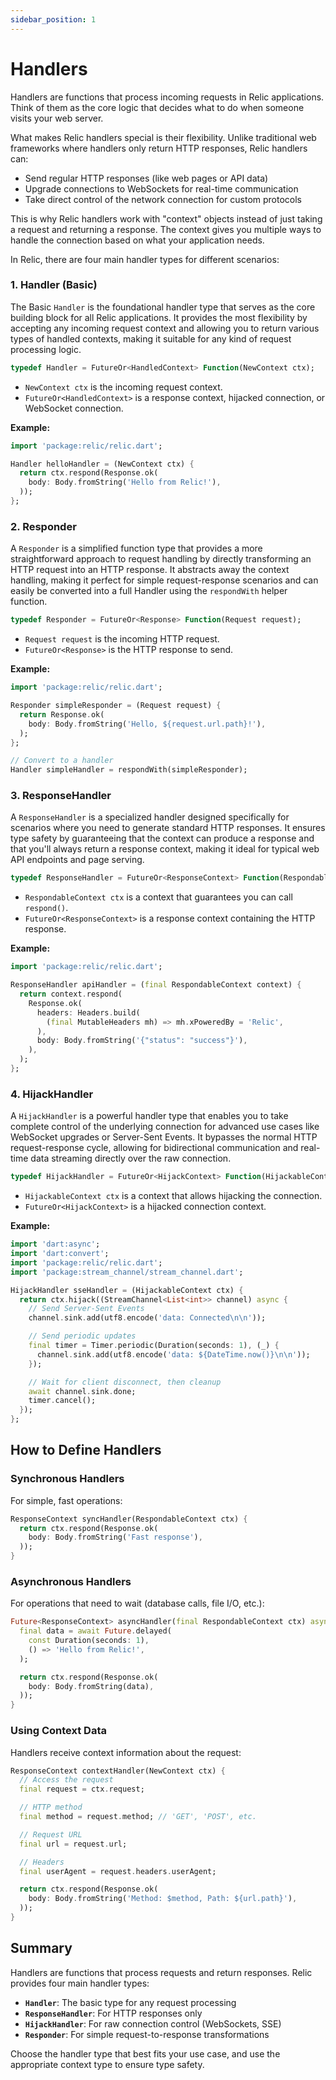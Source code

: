 ```yaml
---
sidebar_position: 1
---
```


# Handlers

Handlers are functions that process incoming requests in Relic applications. Think of them as the core logic that decides what to do when someone visits your web server.

What makes Relic handlers special is their flexibility. Unlike traditional web frameworks where handlers only return HTTP responses, Relic handlers can:

- Send regular HTTP responses (like web pages or API data)
- Upgrade connections to WebSockets for real-time communication
- Take direct control of the network connection for custom protocols

This is why Relic handlers work with "context" objects instead of just taking a request and returning a response. The context gives you multiple ways to handle the connection based on what your application needs.

In Relic, there are four main handler types for different scenarios:

### 1. Handler (Basic)

The Basic `Handler` is the foundational handler type that serves as the core building block for all Relic applications. It provides the most flexibility by accepting any incoming request context and allowing you to return various types of handled contexts, making it suitable for any kind of request processing logic.

```dart
typedef Handler = FutureOr<HandledContext> Function(NewContext ctx);
```

- `NewContext ctx` is the incoming request context.
- `FutureOr<HandledContext>` is a response context, hijacked connection, or WebSocket connection.

**Example:**

```dart
import 'package:relic/relic.dart';

Handler helloHandler = (NewContext ctx) {
  return ctx.respond(Response.ok(
    body: Body.fromString('Hello from Relic!'),
  ));
};
```

### 2. Responder

A `Responder` is a simplified function type that provides a more straightforward approach to request handling by directly transforming an HTTP request into an HTTP response. It abstracts away the context handling, making it perfect for simple request-response scenarios and can easily be converted into a full Handler using the `respondWith` helper function.

```dart
typedef Responder = FutureOr<Response> Function(Request request);
```

- `Request request` is the incoming HTTP request.
- `FutureOr<Response>` is the HTTP response to send.

**Example:**

```dart
import 'package:relic/relic.dart';

Responder simpleResponder = (Request request) {
  return Response.ok(
    body: Body.fromString('Hello, ${request.url.path}!'),
  );
};

// Convert to a handler
Handler simpleHandler = respondWith(simpleResponder);
```

### 3. ResponseHandler

A `ResponseHandler` is a specialized handler designed specifically for scenarios where you need to generate standard HTTP responses. It ensures type safety by guaranteeing that the context can produce a response and that you'll always return a response context, making it ideal for typical web API endpoints and page serving.

```dart
typedef ResponseHandler = FutureOr<ResponseContext> Function(RespondableContext ctx);
```

- `RespondableContext ctx` is a context that guarantees you can call `respond()`.
- `FutureOr<ResponseContext>` is a response context containing the HTTP response.

**Example:**

```dart
import 'package:relic/relic.dart';

ResponseHandler apiHandler = (final RespondableContext context) {
  return context.respond(
    Response.ok(
      headers: Headers.build(
        (final MutableHeaders mh) => mh.xPoweredBy = 'Relic',
      ),
      body: Body.fromString('{"status": "success"}'),
    ),
  );
};
```

### 4. HijackHandler

A `HijackHandler` is a powerful handler type that enables you to take complete control of the underlying connection for advanced use cases like WebSocket upgrades or Server-Sent Events. It bypasses the normal HTTP request-response cycle, allowing for bidirectional communication and real-time data streaming directly over the raw connection.

```dart
typedef HijackHandler = FutureOr<HijackContext> Function(HijackableContext ctx);
```

- `HijackableContext ctx` is a context that allows hijacking the connection.
- `FutureOr<HijackContext>` is a hijacked connection context.

**Example:**

```dart
import 'dart:async';
import 'dart:convert';
import 'package:relic/relic.dart';
import 'package:stream_channel/stream_channel.dart';

HijackHandler sseHandler = (HijackableContext ctx) {
  return ctx.hijack((StreamChannel<List<int>> channel) async {
    // Send Server-Sent Events
    channel.sink.add(utf8.encode('data: Connected\n\n'));

    // Send periodic updates
    final timer = Timer.periodic(Duration(seconds: 1), (_) {
      channel.sink.add(utf8.encode('data: ${DateTime.now()}\n\n'));
    });

    // Wait for client disconnect, then cleanup
    await channel.sink.done;
    timer.cancel();
  });
};
```

## How to Define Handlers

### Synchronous Handlers

For simple, fast operations:

```dart
ResponseContext syncHandler(RespondableContext ctx) {
  return ctx.respond(Response.ok(
    body: Body.fromString('Fast response'),
  ));
}
```

### Asynchronous Handlers

For operations that need to wait (database calls, file I/O, etc.):

```dart
Future<ResponseContext> asyncHandler(final RespondableContext ctx) async {
  final data = await Future.delayed(
    const Duration(seconds: 1),
    () => 'Hello from Relic!',
  );

  return ctx.respond(Response.ok(
    body: Body.fromString(data),
  ));
}
```

### Using Context Data

Handlers receive context information about the request:

```dart
ResponseContext contextHandler(NewContext ctx) {
  // Access the request
  final request = ctx.request;

  // HTTP method
  final method = request.method; // 'GET', 'POST', etc.

  // Request URL
  final url = request.url;

  // Headers
  final userAgent = request.headers.userAgent;

  return ctx.respond(Response.ok(
    body: Body.fromString('Method: $method, Path: ${url.path}'),
  ));
}
```

## Summary

Handlers are functions that process requests and return responses. Relic provides four main handler types:

- **`Handler`**: The basic type for any request processing
- **`ResponseHandler`**: For HTTP responses only
- **`HijackHandler`**: For raw connection control (WebSockets, SSE)
- **`Responder`**: For simple request-to-response transformations

Choose the handler type that best fits your use case, and use the appropriate context type to ensure type safety.
